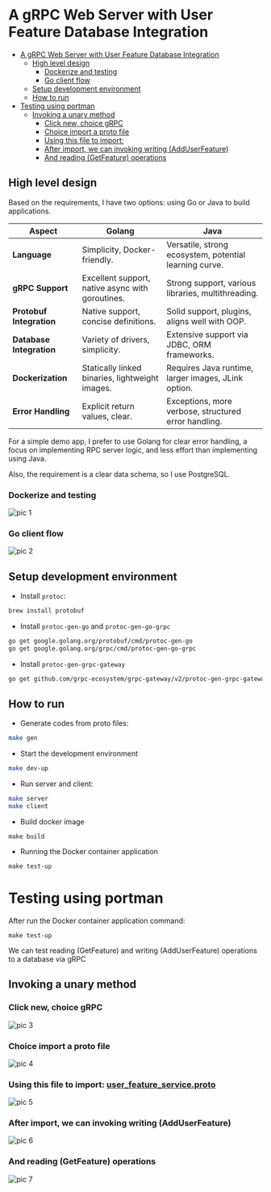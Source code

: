 #  A gRPC Web Server with User Feature Database Integration
- [A gRPC Web Server with User Feature Database Integration](#a-grpc-web-server-with-user-feature-database-integration)
  - [High level design](#high-level-design)
    - [Dockerize and testing](#dockerize-and-testing)
    - [Go client flow](#go-client-flow)
  - [Setup development environment](#setup-development-environment)
  - [How to run](#how-to-run)
- [Testing using portman](#testing-using-portman)
  - [Invoking a unary method](#invoking-a-unary-method)
    - [Click new, choice gRPC](#click-new-choice-grpc)
    - [Choice import a proto file](#choice-import-a-proto-file)
    - [Using this file to import:](#using-this-file-to-import)
    - [After import, we can invoking writing (AddUserFeature)](#after-import-we-can-invoking-writing-adduserfeature)
    - [And reading (GetFeature) operations](#and-reading-getfeature-operations)

## High level design

Based on the requirements, I have two options: using Go or Java to build applications.

| Aspect                   | Golang                                           | Java                                                   |
| ------------------------ | ------------------------------------------------ | ------------------------------------------------------ |
| **Language**             | Simplicity, Docker-friendly.                     | Versatile, strong ecosystem, potential learning curve. |
| **gRPC Support**         | Excellent support, native async with goroutines. | Strong support, various libraries, multithreading.     |
| **Protobuf Integration** | Native support, concise definitions.             | Solid support, plugins, aligns well with OOP.          |
| **Database Integration** | Variety of drivers, simplicity.                  | Extensive support via JDBC, ORM frameworks.            |
| **Dockerization**        | Statically linked binaries, lightweight images.  | Requires Java runtime, larger images, JLink option.    |
| **Error Handling**       | Explicit return values, clear.                   | Exceptions, more verbose, structured error handling.   |

For a simple demo app, I prefer to use Golang for clear error handling, a focus on implementing RPC server logic, and less effort than implementing using Java.

Also, the requirement is a clear data schema, so I use PostgreSQL.

### Dockerize and testing 
![pic 1](doc/pic1.png)

### Go client flow
![pic 2](doc/pic2.png)

## Setup development environment

- Install `protoc`:

```bash
brew install protobuf
```

- Install `protoc-gen-go` and `protoc-gen-go-grpc`

```bash
go get google.golang.org/protobuf/cmd/protoc-gen-go
go get google.golang.org/grpc/cmd/protoc-gen-go-grpc
```

- Install `protoc-gen-grpc-gateway`

```bash
go get github.com/grpc-ecosystem/grpc-gateway/v2/protoc-gen-grpc-gateway
```

## How to run

- Generate codes from proto files:

```bash
make gen
```

- Start the development environment
```bash
make dev-up
```

- Run server and client:
```bash
make server
make client
```

- Build docker image
```
make build
```

- Running the Docker container application
```
make test-up
```

# Testing using portman

After run the Docker container application command:

```
make test-up
```

We can test reading (GetFeature) and writing (AddUserFeature) operations to a database via gRPC

## Invoking a unary method

### Click new, choice gRPC

![pic 3](doc/pic3.png)

### Choice import a proto file

![pic 4](doc/pic4.png)

### Using this file to import: [user_feature_service.proto](https://github.com/reluth/grpcserver/blob/main/proto/user_feature_service.proto)

![pic 5](doc/pic5.png)

### After import, we can invoking writing (AddUserFeature)

![pic 6](doc/pic6.png)

### And reading (GetFeature) operations

![pic 7](doc/pic7.png)
